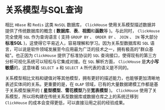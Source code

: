 # 关系模型与SQL查询

相比 `HBase` 和 `Redis` 这类 `NoSQL` 数据库， `ClickHouse` 使用关系模型描述数据并提供了传统数据库的概念 ( **数据库**、**表**、**视图**和**函数**等 )。与此同时， `ClickHouse` 完全使用 `SQL` 作为查询语言 ( 支持 `GROUP BY` 、 `ORDER BY` 、 `JOIN` 、 `IN` 等大部分**标准SQL** )，这使得它平易近人，容易理解和学习。因为关系型数据库和 `SQL` 语言，可以说是软件领域发展至今应用最为广泛的技术之一，拥有极高的"群众基础"。也正因为 `ClickHouse` 提供了标准协议的 `SQL` 查询接口，使得现有的第三方分析可视化系统可以轻松与它集成对接。在 `SQL` 解析方面， `ClickHouse` 是**大小写敏感**的，这意味着 `SELECT a` 和 `SELECT A` 所代表的语义是不同的。

关系模型相比文档和键值对等其他模型，拥有更好的描述能力，也能够更加清晰地表述实体间的关系。更重要的是，在 `OLAP` 领域，已有的大量数据建模工作都是基于关系模型展开的 ( **星型模型**、**雪花模型**乃至**宽表模型** )。 `ClickHouse` 使用了关系模型，所以将构建在传统关系型数据库或数据仓库之上的系统迁移到 `ClickHouse` 的成本会变得更低，可以直接沿用之前的经验成果。
